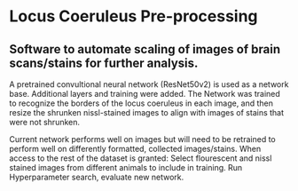 # Locus Coeruleus Pre-processing
 
## Software to automate scaling of images of brain scans/stains for further analysis.
A pretrained convultional neural network (ResNet50v2) is used as a network base. Additional layers and training were added. The Network was trained to recognize the borders of the locus coeruleus in each image, and then resize the shrunken nissl-stained images to align with images of stains that were not shrunken.


Current network performs well on images but will need to be retrained to perform well on differently formatted, collected images/stains.
When access to the rest of the dataset is granted:
Select flourescent and nissl stained images from different animals to include in training.
Run Hyperparameter search, evaluate new network.